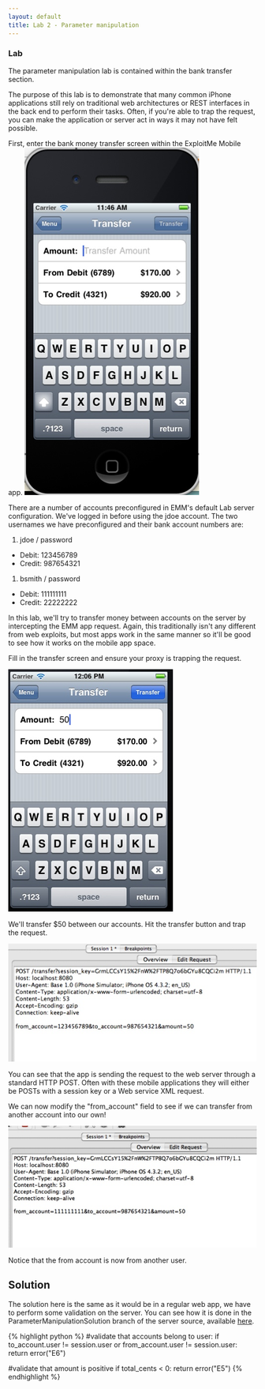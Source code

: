 ```yaml
---
layout: default
title: Lab 2 - Parameter manipulation
---
```


### Lab 

The parameter manipulation lab is contained within the bank transfer section.

The purpose of this lab is to demonstrate that many common iPhone
applications still rely on traditional web architectures or REST
interfaces in the back end to perform their tasks.  Often, if you're
able to trap the request, you can make the application or server act
in ways it may not have felt possible.

First, enter the bank money transfer screen within the ExploitMe Mobile app.
![transfer screen](img/2_transferscreen.jpeg)

There are a number of accounts preconfigured in EMM's default Lab
server configuration.  We've logged in before using the jdoe account.
The two usernames we have preconfigured and their bank account numbers
are:

1. jdoe / password
  * Debit: 123456789
  * Credit: 987654321
1. bsmith / password
  * Debit: 111111111
  * Credit: 22222222 

In this lab, we'll try to transfer money between accounts on the
server by intercepting the EMM app request.  Again, this traditionally
isn't any different from web exploits, but most apps work in the same
manner so it'll be good to see how it works on the mobile app space.

Fill in the transfer screen and ensure your proxy is trapping the request.

![Transfer](img/2_transfer.jpeg)

We'll transfer $50 between our accounts.  Hit the transfer button and trap the request.

![Trapping transfer](img/2_trap_orig.jpeg)

You can see that the app is sending the request to the web server
through a standard HTTP POST.  Often with these mobile applications
they will either be POSTs with a session key or a Web service XML
request.

We can now modify the "from_account" field to see if we can transfer from another account into our own!

![Modifying transfer](img/2_trap.jpeg)

Notice that the from account is now from another user.

## Solution

The solution here is the same as it would be in a regular web app, we
have to perform some validation on the server.  You can see how it is
done in the ParameterManipulationSolution branch of the server source,
available
[here](https://github.com/SecurityCompass/LabServer/tree/ParameterManipulationSolution).

{% highlight python %}
#validate that accounts belong to user:
if to_account.user != session.user or from_account.user != session.user:
    return error("E6")

#validate that amount is positive
if total_cents < 0:
    return error("E5")
{% endhighlight %}
